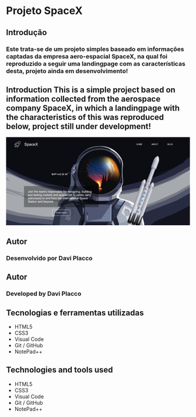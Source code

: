 # Projeto SpaceX

## Introdução
### Este trata-se de um projeto simples baseado em informações captadas da empresa aero-espacial SpaceX, na qual foi reproduzido a seguir uma landingpage com as características desta, projeto ainda em desenvolvimento!
## Introduction This is a simple project based on information collected from the aerospace company SpaceX, in which a landingpage with the characteristics of this was reproduced below, project still under development!


![Screenshot of the Landpage](images/landpagescreenshot.png)

## Autor
### Desenvolvido por Davi Placco

## Autor
### Developed by Davi Placco

## Tecnologias e ferramentas utilizadas

* HTML5
* CSS3
* Visual Code
* Git / GitHub
* NotePad++

## Technologies and tools used

* HTML5
* CSS3
* Visual Code
* Git / GitHub
* NotePad++
